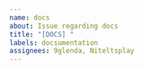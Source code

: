 ```yaml
---
name: docs
about: Issue regarding docs
title: "[DOCS] "
labels: docsumentation
assignees: 9glenda, Niteltsplay
---
```



